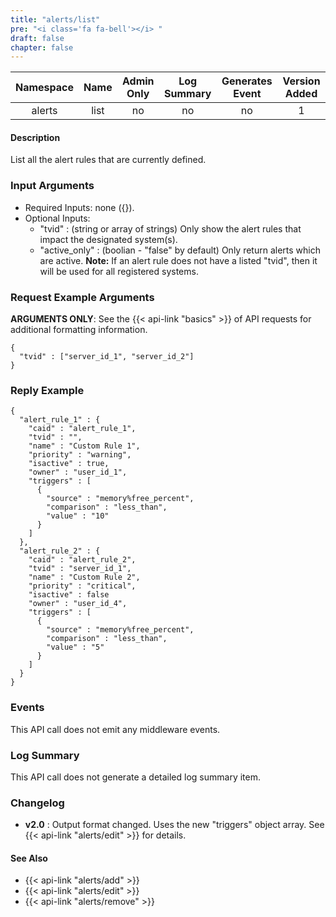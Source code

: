 ```yaml
---
title: "alerts/list"
pre: "<i class='fa fa-bell'></i> "
draft: false
chapter: false
---
```


| Namespace | Name | Admin Only | Log Summary | Generates Event | Version Added
|:----------------:|:--------:|:--------:|:--------:|:--------:|:---:|
| alerts | list | no | no | no | 1 |

#### Description
List all the alert rules that are currently defined.

### Input Arguments
* Required Inputs: none ({}).
* Optional Inputs: 
   * "tvid" : (string or array of strings) Only show the alert rules that impact the designated system(s).
   * "active_only" : (boolian - "false" by default) Only return alerts which are active.
**Note:** If an alert rule does not have a listed "tvid", then it will be used for all registered systems.


### Request Example Arguments
**ARGUMENTS ONLY**: See the {{< api-link "basics" >}} of API requests for additional formatting information.

```
{
  "tvid" : ["server_id_1", "server_id_2"]
}
```

### Reply Example
```
{
  "alert_rule_1" : {
    "caid" : "alert_rule_1",
    "tvid" : "",
    "name" : "Custom Rule 1",
    "priority" : "warning",
    "isactive" : true,
    "owner" : "user_id_1",
	"triggers" : [
      {
        "source" : "memory%free_percent",
        "comparison" : "less_than",
        "value" : "10"
      }
    ]
  }, 
  "alert_rule_2" : {
    "caid" : "alert_rule_2",
    "tvid" : "server_id_1",
    "name" : "Custom Rule 2",
    "priority" : "critical",
    "isactive" : false
    "owner" : "user_id_4",
	"triggers" : [
      {
        "source" : "memory%free_percent",
        "comparison" : "less_than",
        "value" : "5"
      }
    ]
  }
}
```

### Events
This API call does not emit any middleware events.

### Log Summary
This API call does not generate a detailed log summary item.

### Changelog
* **v2.0** : Output format changed. Uses the new "triggers" object array. See {{< api-link "alerts/edit" >}} for details.

#### See Also
* {{< api-link "alerts/add" >}}
* {{< api-link "alerts/edit" >}}
* {{< api-link "alerts/remove" >}}
